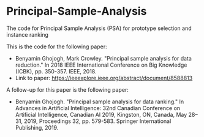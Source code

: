 # Principal-Sample-Analysis
 The code for Principal Sample Analysis (PSA) for prototype selection and instance ranking

This is the code for the following paper:
- Benyamin Ghojogh, Mark Crowley. "Principal sample analysis for data reduction." In 2018 IEEE International Conference on Big Knowledge (ICBK), pp. 350-357. IEEE, 2018.
- Link to paper: https://ieeexplore.ieee.org/abstract/document/8588813

A follow-up for this paper is the following paper:
- Benyamin Ghojogh. "Principal sample analysis for data ranking." In Advances in Artificial Intelligence: 32nd Canadian Conference on Artificial Intelligence, Canadian AI 2019, Kingston, ON, Canada, May 28–31, 2019, Proceedings 32, pp. 579-583. Springer International Publishing, 2019.
